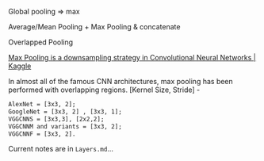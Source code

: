 Global pooling => max

Average/Mean Pooling + Max Pooling & concatenate

Overlapped Pooling

[Max Pooling is a downsampling strategy in Convolutional Neural Networks | Kaggle](https://www.kaggle.com/learn-forum/60325)

In almost all of the famous CNN architectures, max pooling has been performed with overlapping regions. [Kernel Size, Stride] -

```txt
AlexNet = [3x3, 2];
GoogleNet = [3x3, 2] , [3x3, 1];
VGGCNNS = [3x3,3], [2x2,2];
VGGCNNM and variants = [3x3, 2];
VGGCNNF = [3x3, 2].
```


Current notes are in `Layers.md`...
